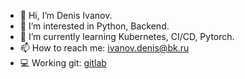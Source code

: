 - 👋 Hi, I’m Denis Ivanov.
- 👀 I’m interested in Python, Backend.
- 🌱 I’m currently learning Kubernetes, CI/CD, Pytorch.
- 📫 How to reach me: ivanov.denis@bk.ru
- 💻 Working git: [gitlab](https://gitlab.com/ivanov-dv) 
